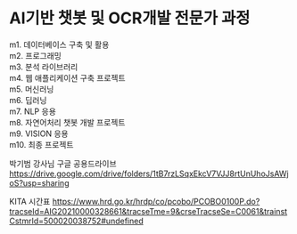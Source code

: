 # AI기반 챗봇 및 OCR개발 전문가 과정
m1.  데이터베이스 구축 및 활용\
m2.  프로그래밍\
m3.  분석 라이브러리\
m4.  웹 애플리케이션 구축 프로젝트\
m5.  머신러닝\
m6.  딥러닝\
m7.  NLP 응용\
m8.  자연어처리 챗봇 개발 프로젝트\
m9.  VISION 응용\
m10. 최종 프로젝트

박기범 강사님 구글 공용드라이브\
https://drive.google.com/drive/folders/1tB7rzLSqxEkcV7VJJ8rtUnUhoJsAWjoS?usp=sharing

KITA 시간표
https://www.hrd.go.kr/hrdp/co/pcobo/PCOBO0100P.do?tracseId=AIG20210000328661&tracseTme=9&crseTracseSe=C0061&trainstCstmrId=500020038752#undefined
